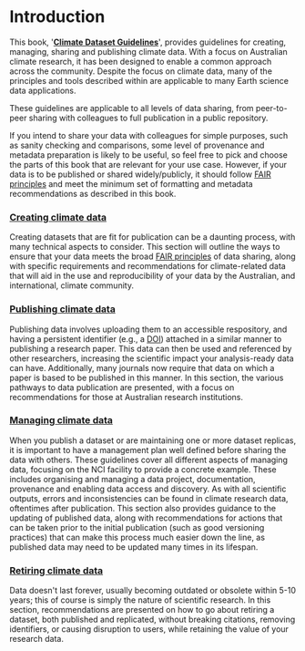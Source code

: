 # Introduction

This book, '**[Climate Dataset Guidelines](https://acdguide.github.io/Governance/)**', provides guidelines for creating, managing, sharing and publishing climate data. With a focus on Australian climate research, it has been designed to enable a common approach across the community. Despite the focus on climate data, many of the principles and tools described within are applicable to many Earth science data applications.

These guidelines are applicable to all levels of data sharing, from peer-to-peer sharing with colleagues to full publication in a public repository. 

If you intend to share your data with colleagues for simple purposes, such as sanity checking and comparisons, some level of provenance and metadata preparation is likely to be useful, so feel free to pick and choose the parts of this book that are relevant for your use case. However, if your data is to be published or shared widely/publicly, it should follow [FAIR principles](concepts/fairer-principles.md)  and meet the minimum set of formatting and metadata recommendations as described in this book.


### **[Creating climate data](create/create-intro.md)**
Creating datasets that are fit for publication can be a daunting process, with many technical aspects to consider. This section will outline the ways to ensure that your data meets the broad [FAIR principles](concepts/fairer-principles.md) of data sharing, along with specific requirements and recommendations for climate-related data that will aid in the use and reproducibility of your data by the Australian, and international, climate community.

### **[Publishing climate data](publish/publish-intro.md)**
Publishing data involves uploading them to an accessible respository, and having a persistent identifier (e.g., a [DOI](https://www.doi.org/)) attached in a similar manner to publishing a research paper. This data can then be used and referenced by other researchers, increasing the scientific impact your analysis-ready data can have. Additionally, many journals now require that data on which a paper is based to be published in this manner. In this section, the various pathways to data publication are presented, with a focus on recommendations for those at Australian research institutions.

### **[Managing climate data](manage/manage-intro.md)**
When you publish a dataset or are maintaining one or more dataset replicas, it is important to have a management plan well defined before sharing the data with others. These guidelines cover all different aspects of managing data, focusing on the NCI facility to provide a concrete example. These includes organising and managing a data project, documentation, provenance and enabling data access and discovery. 
As with all scientific outputs, errors and inconsistencies can be found in climate research data, oftentimes after publication. This section also provides guidance to the updating of published data, along with recommendations for actions that can be taken prior to the initial publication (such as good versioning practices) that can make this process much easier down the line, as published data may need to be updated many times in its lifespan.


### **[Retiring climate data](retire/retire-intro.md)**
Data doesn't last forever, usually becoming outdated or obsolete within 5-10 years; this of course is simply the nature of scientific research. In this section, recommendations are presented on how to go about retiring a dataset, both published and replicated, without breaking citations, removing identifiers, or causing disruption to users, while retaining the value of your research data. 
